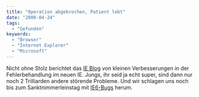 ```yaml
---
title: "Operation abgebrochen, Patient lebt"
date: "2008-04-24"
tags:
  - "Gefunden"
keywords:
  - "Browser"
  - "Internet Explorer"
  - "Microsoft"
---
```


Nicht ohne Stolz berichtet das [IE Blog](http://blogs.msdn.com/ie/archive/2008/04/23/what-happened-to-operation-aborted.aspx) von kleinen Verbesserungen in der Fehlerbehandlung im neuen IE. Jungs, ihr seid ja echt super, sind dann nur noch 2 Trilliarden andere störende Probleme. Und wir schlagen uns noch bis zum Sanktnimmerleinstag mit [IE6-Bugs](http://css-tricks.com/ie-css-bugs-thatll-get-you-every-time/) herum.
